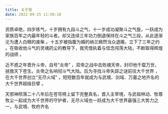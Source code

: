 ```yaml
---
title: 关于我
date: 2022-09-25 11:50:10
---
```


资质卓绝，四岁练气，十岁拥有九段斗之气，十一岁成功凝聚斗之气旋，一跃成为家族百年之内最年轻的斗者。却又连续三年功力倒退保持在斗之气三段，从此逐渐沦为遭人白眼的废柴 。十五岁被指腹为婚的纳兰嫣然当众退婚，立下了三年之约 。在吸收他斗气的灵魂药尘的教导下，我凭借执着与信念闯荡大陆，不断取得辉煌的战绩 。

近不惑之年晋升斗帝，自号“炎帝”  ，双帝之战中击败魂天帝，封印他千载万世，拯救天下苍生。炎帝之名响彻斗气大陆。后为寻找斗帝失踪之谜前往大千世界 ，在大千世界创立“无尽火域”  ，短短数百年就成为与武境、剑域、万墓之地齐名的大千世界超级巨擘 。

天邪神陨落二十八年后在苍穹榜上留下完整真名，晋入主宰境，与武祖林动、牧尊牧尘一起成为大千世界的守护者，无尽火域也一跃成为大千世界最强三大势力之一，与武境、牧府齐名
